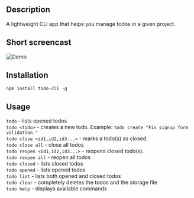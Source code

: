 ## Description
A lightweight CLI app that helps you manage todos in a given project.

## Short screencast
![Demo](http://content.screencast.com/users/cdruc/folders/Default/media/db60eb68-9a85-4c61-a5c9-1cf378e89e9d/Screen%20Recording%202017-09-25%20at%2002.37%20PM.gif "Demo")

## Installation
`npm install todo-cli -g`

## Usage
`todo` - lists opened todos  
`todo <todo>` - creates a new todo. Example: `todo create "Fix signup form validation."`  
`todo close <id1,id2,id3...>` - marks a todo(s) as closed.  
`todo close all` - close all todos    
`todo reopen <id1,id2,id3...>` - reopens closed todo(s).  
`todo reopen all` - reopen all todos    
`todo closed` - lists closed todos  
`todo opened` - lists opened todos  
`todo list` - lists both opened and closed todos  
`todo clear` - completely deletes the todos and the storage file  
`todo help` - displays available commands  